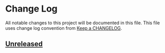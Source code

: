 # Change Log
All notable changes to this project will be documented in this file.
This file uses change log convention from [Keep a CHANGELOG](http://keepachangelog.com).

## [Unreleased][unreleased]


[unreleased]: https://github.com/hadenlabs/ansible-role-ntp/compare/0.0.3...HEAD
[0.0.3]: https://github.com/hadenlabs/ansible-role-ntp/compare/0.0.2...0.0.3
[0.0.2]: https://github.com/hadenlabs/ansible-role-ntp/compare/0.0.1...0.0.2
[0.0.1]: https://github.com/hadenlabs/ansible-role-ntp/compare/0.0.0...0.0.1

[CHANGELOG.md]: CHANGELOG.md
[CONTRIBUTING.md]: CONTRIBUTING.md
[LICENCE]: LICENCE
[README.md]: README.md
